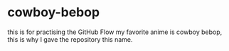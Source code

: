 # cowboy-bebop
this is for practising the GitHub Flow
my favorite anime is cowboy bebop, this is why I gave the repository this name.

